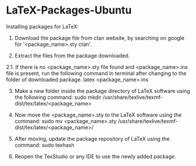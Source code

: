 # LaTeX-Packages-Ubuntu

Installing packages for LaTeX:

1. Download the package file from ctan website, by searching on google for '<package_name>.sty ctan'.

2. Extract the files from the package downloaded.

  2.1. If there is no <package_name>.sty file found and <package_name>.ins file is present, run the following command in terminal after changing to the folder of downloaded package.
       latex <package_name>.ins

3. Make a new folder inside the package directory of LaTeX software using the following command:
   sudo mkdir /usr/share/texlive/texmf-dist/tex/latex/<package_name>

4. Now move the <package_name>.sty to the LaTeX software using the command:
   sudo mv <package_name>.sty /usr/share/texlive/texmf-dist/tex/latex/<package_name>/

5. After moving, update the package repository of LaTeX using the command:
   sudo texhash

6. Reopen the TexStudio or any IDE to use the newly added package.
